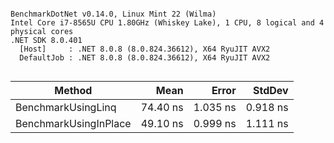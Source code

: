 ```

BenchmarkDotNet v0.14.0, Linux Mint 22 (Wilma)
Intel Core i7-8565U CPU 1.80GHz (Whiskey Lake), 1 CPU, 8 logical and 4 physical cores
.NET SDK 8.0.401
  [Host]     : .NET 8.0.8 (8.0.824.36612), X64 RyuJIT AVX2
  DefaultJob : .NET 8.0.8 (8.0.824.36612), X64 RyuJIT AVX2


```
| Method                | Mean     | Error    | StdDev   |
|---------------------- |---------:|---------:|---------:|
| BenchmarkUsingLinq    | 74.40 ns | 1.035 ns | 0.918 ns |
| BenchmarkUsingInPlace | 49.10 ns | 0.999 ns | 1.111 ns |

